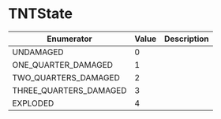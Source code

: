# TNTState

| Enumerator | Value | Description |
| - | - | - |
| UNDAMAGED | 0 |  |
| ONE_QUARTER_DAMAGED | 1 |  |
| TWO_QUARTERS_DAMAGED | 2 |  |
| THREE_QUARTERS_DAMAGED | 3 |  |
| EXPLODED | 4 |  |
